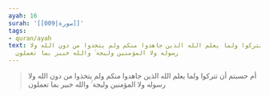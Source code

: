 ```yaml
---
ayah: 16
surah: '[[009|سورة]]'
tags:
- quran/ayah
text: أم حسبتم أن تتركوا ولما يعلم الله الذين جاهدوا منكم ولم يتخذوا من دون الله ولا
  رسوله ولا المؤمنين وليجة ۚ والله خبير بما تعملون
---
```

> أم حسبتم أن تتركوا ولما يعلم الله الذين جاهدوا منكم ولم يتخذوا من دون الله ولا رسوله ولا المؤمنين وليجة ۚ والله خبير بما تعملون
